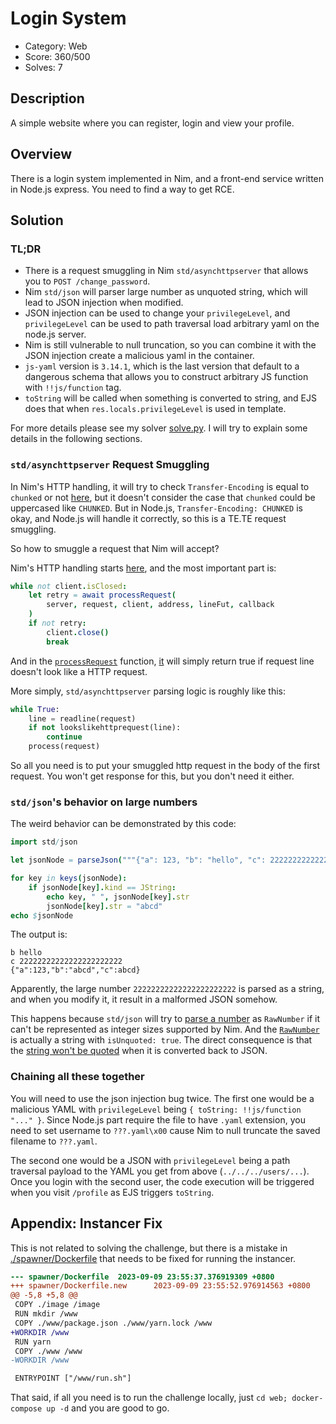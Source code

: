 # Login System

* Category: Web
* Score: 360/500
* Solves: 7

## Description

A simple website where you can register, login and view your profile.

## Overview

There is a login system implemented in Nim, and a front-end service written in Node.js express. You need to find a way to get RCE.

## Solution

### TL;DR

* There is a request smuggling in Nim `std/asynchttpserver` that allows you to `POST /change_password`.
* Nim `std/json` will parser large number as unquoted string, which will lead to JSON injection when modified.
* JSON injection can be used to change your `privilegeLevel`, and `privilegeLevel` can be used to path traversal load arbitrary yaml on the node.js server.
* Nim is still vulnerable to null truncation, so you can combine it with the JSON injection create a malicious yaml in the container.
* `js-yaml` version is `3.14.1`, which is the last version that default to a dangerous schema that allows you to construct arbitrary JS function with `!!js/function` tag.
* `toString` will be called when something is converted to string, and EJS does that when `res.locals.privilegeLevel` is used in template.

For more details please see my solver [solve.py](./solve.py). I will try to explain some details in the following sections.

### `std/asynchttpserver` Request Smuggling

In Nim's HTTP handling, it will try to check `Transfer-Encoding` is equal to `chunked` or not [here](https://github.com/nim-lang/Nim/blob/v1.6.14/lib/pure/asynchttpserver.nim#L158-L167), but it doesn't consider the case that `chunked` could be uppercased like `CHUNKED`. But in Node.js, `Transfer-Encoding: CHUNKED` is okay, and Node.js will handle it correctly, so this is a TE.TE request smuggling.

So how to smuggle a request that Nim will accept?

Nim's HTTP handling starts [here](https://github.com/nim-lang/Nim/blob/v1.6.14/lib/pure/asynchttpserver.nim#L352-L367), and the most important part is:

```nim
while not client.isClosed:
    let retry = await processRequest(
        server, request, client, address, lineFut, callback
    )
    if not retry:
        client.close()
        break
```

And in the [`processRequest`](https://github.com/nim-lang/Nim/blob/v1.6.14/lib/pure/asynchttpserver.nim#L169) function, [it](https://github.com/nim-lang/Nim/blob/v1.6.14/lib/pure/asynchttpserver.nim#L209-L241) will simply return true if request line doesn't look like a HTTP request.

More simply, `std/asynchttpserver` parsing logic is roughly like this:

```python
while True:
    line = readline(request)
    if not lookslikehttprequest(line):
        continue
    process(request)
```

So all you need is to put your smuggled http request in the body of the first request. You won't get response for this, but you don't need it either.

### `std/json`'s behavior on large numbers

The weird behavior can be demonstrated by this code:

```nim
import std/json

let jsonNode = parseJson("""{"a": 123, "b": "hello", "c": 22222222222222222222222}""")

for key in keys(jsonNode):
    if jsonNode[key].kind == JString:
        echo key, " ", jsonNode[key].str
        jsonNode[key].str = "abcd"
echo $jsonNode
```

The output is:

```
b hello
c 22222222222222222222222
{"a":123,"b":"abcd","c":abcd}
```

Apparently, the large number `22222222222222222222222` is parsed as a string, and when you modify it, it result in a malformed JSON somehow.

This happens because `std/json` will try to [parse a number](https://github.com/nim-lang/Nim/blob/v1.6.14/lib/pure/json.nim#L325-L330) as `RawNumber` if it can't be represented as integer sizes supported by Nim. And the [`RawNumber`](https://github.com/nim-lang/Nim/blob/v1.6.14/lib/pure/json.nim#L211-L216) is actually a string with `isUnquoted: true`. The direct consequence is that the [string won't be quoted](https://github.com/nim-lang/Nim/blob/v1.6.14/lib/pure/json.nim#L725-L729) when it is converted back to JSON.

### Chaining all these together

You will need to use the json injection bug twice. The first one would be a malicious YAML with `privilegeLevel` being `{ toString: !!js/function "..." }`. Since Node.js part require the file to have `.yaml` extension, you need to set username to `???.yaml\x00` cause Nim to null truncate the saved filename to `???.yaml`.

The second one would be a JSON with `privilegeLevel` being a path traversal payload to the YAML you get from above (`../../../users/...`). Once you login with the second user, the code execution will be triggered when you visit `/profile` as EJS triggers `toString`.

## Appendix: Instancer Fix

This is not related to solving the challenge, but there is a mistake in [./spawner/Dockerfile](./dist/spawner/Dockerfile) that needs to be fixed for running the instancer.

```diff
--- spawner/Dockerfile  2023-09-09 23:55:37.376919309 +0800
+++ spawner/Dockerfile.new      2023-09-09 23:55:52.976914563 +0800
@@ -5,8 +5,8 @@
 COPY ./image /image
 RUN mkdir /www
 COPY ./www/package.json ./www/yarn.lock /www
+WORKDIR /www
 RUN yarn
 COPY ./www /www
-WORKDIR /www

 ENTRYPOINT ["/www/run.sh"]
```

That said, if all you need is to run the challenge locally, just `cd web; docker-compose up -d` and you are good to go.
